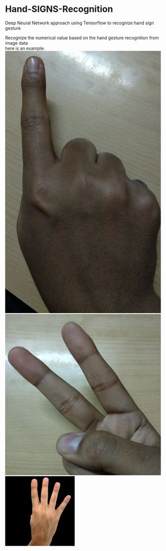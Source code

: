 # Hand-SIGNS-Recognition
Deep Neural Network approach using Tensorflow to recognize hand sign gesture  <br>

Recognize the numerical value based on the hand gesture recognition from image data<br>
here is an example:<br>
![SIGN 1](https://github.com/ab-bh/Hand-SIGNS-Recognition/blob/master/1.jpg) ![SIGN 2](https://github.com/ab-bh/Hand-SIGNS-Recognition/blob/master/2.jpg) ![SIGN 4](https://github.com/ab-bh/Hand-SIGNS-Recognition/blob/master/4.jpg) <br> 



